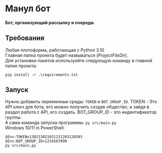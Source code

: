 # Манул бот
#### Бот, организующий рассылку и очереди.
## Требования
Любая плотоформа, работающая с Python 3.10<br>
Главная папка проекта будет назвываться ($ProjectFileDir$).<br>
Для установки пакетов используейте следующую команду в главной папке проекта:
```
pip install -r .\requirements.txt
```

## Запуск
Нужно добавить переменные среды: `TOKEN` и `BOT_GROUP_ID`.
TOKEN - Это API ключ для бота, его можно получить создав общество,
и зайдя в раздел работа с API, его создать.
BOT_GROUP_ID - это индентификатор группы.<br>
А сама команда запуска программы: `py src/main.py`<br>
Windows 10/11 in PowerShell:
```PS
$Env:TOKEN=130213021031231203120303
$Env:BOT_GROUP_ID=1234567890
py src/main.py
```